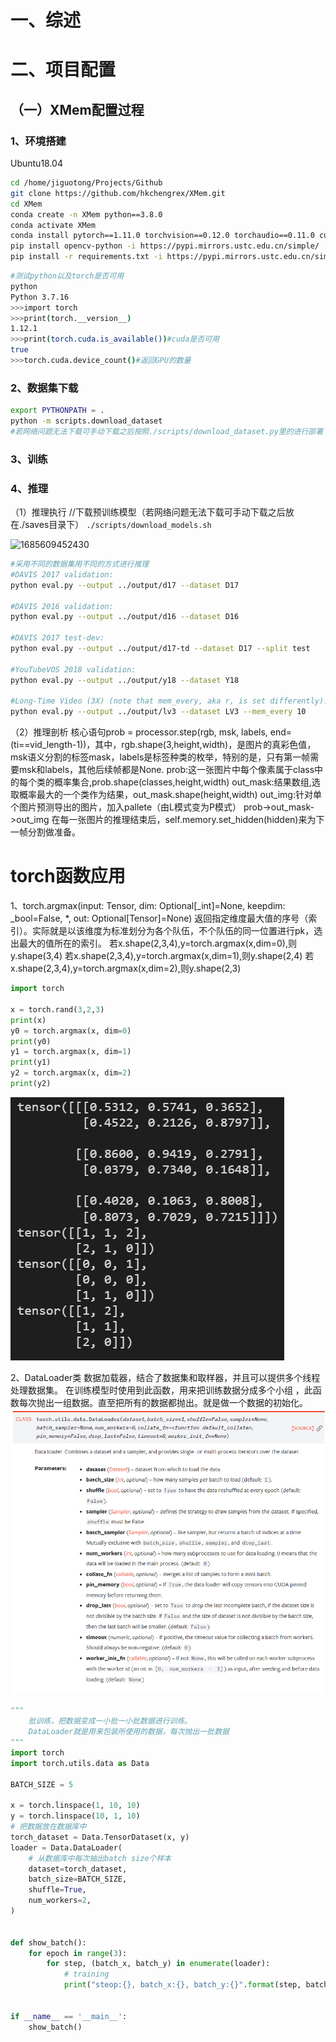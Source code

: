 # 一、综述

# 二、项目配置
## （一）XMem配置过程
### 1、环境搭建
Ubuntu18.04
```bash
cd /home/jiguotong/Projects/Github
git clone https://github.com/hkchengrex/XMem.git
cd XMem
conda create -n XMem python==3.8.0
conda activate XMem
conda install pytorch==1.11.0 torchvision==0.12.0 torchaudio==0.11.0 cudatoolkit=11.3 -c pytorch -c conda-forge #若速度较慢，在screen下安装
pip install opencv-python -i https://pypi.mirrors.ustc.edu.cn/simple/
pip install -r requirements.txt -i https://pypi.mirrors.ustc.edu.cn/simple/
```
```bash
#测试python以及torch是否可用
python
Python 3.7.16
>>>import torch   
>>>print(torch.__version__)
1.12.1
>>>print(torch.cuda.is_available())#cuda是否可用
true
>>>torch.cuda.device_count()#返回GPU的数量
```

### 2、数据集下载
```bash
export PYTHONPATH = .
python -m scripts.download_dataset
#若网络问题无法下载可手动下载之后按照./scripts/download_dataset.py里的进行部署
```

### 3、训练

### 4、推理
（1）推理执行
//下载预训练模型（若网络问题无法下载可手动下载之后放在./saves目录下）
```./scripts/download_models.sh```

![1685609452430](image/视频分割笔记/1685609452430.png)

```bash
#采用不同的数据集用不同的方式进行推理
#DAVIS 2017 validation:
python eval.py --output ../output/d17 --dataset D17

#DAVIS 2016 validation:
python eval.py --output ../output/d16 --dataset D16

#DAVIS 2017 test-dev:
python eval.py --output ../output/d17-td --dataset D17 --split test

#YouTubeVOS 2018 validation:
python eval.py --output ../output/y18 --dataset Y18

#Long-Time Video (3X) (note that mem_every, aka r, is set differently):
python eval.py --output ../output/lv3 --dataset LV3 --mem_every 10
```
（2）推理剖析
核心语句prob = processor.step(rgb, msk, labels, end=(ti==vid_length-1))，其中，rgb.shape(3,height,width)，是图片的真彩色值，msk语义分割的标签mask，labels是标签种类的枚举，特别的是，只有第一帧需要msk和labels，其他后续帧都是None.
prob:这一张图片中每个像素属于class中的每个类的概率集合,prob.shape(classes,height,width)
out_mask:结果数组,选取概率最大的一个类作为结果，out_mask.shape(height,width)
out_img:针对单个图片预测导出的图片，加入pallete（由L模式变为P模式）
prob->out_mask->out_img
在每一张图片的推理结束后，self.memory.set_hidden(hidden)来为下一帧分割做准备。

# torch函数应用
1、torch.argmax(input: Tensor, dim: Optional[_int]=None, keepdim: _bool=False, *, out: Optional[Tensor]=None)
返回指定维度最大值的序号（索引）。实际就是以该维度为标准划分为各个队伍，不个队伍的同一位置进行pk，选出最大的值所在的索引。
若x.shape(2,3,4),y=torch.argmax(x,dim=0),则y.shape(3,4)
若x.shape(2,3,4),y=torch.argmax(x,dim=1),则y.shape(2,4)
若x.shape(2,3,4),y=torch.argmax(x,dim=2),则y.shape(2,3)
```python
import torch

x = torch.rand(3,2,3)
print(x)
y0 = torch.argmax(x, dim=0)
print(y0)
y1 = torch.argmax(x, dim=1)
print(y1)
y2 = torch.argmax(x, dim=2)
print(y2)
```
![1685685696830](image/视频分割笔记/1685685696830.png)

2、DataLoader类
数据加载器，结合了数据集和取样器，并且可以提供多个线程处理数据集。
在训练模型时使用到此函数，用来把训练数据分成多个小组 ，此函数每次抛出一组数据。直至把所有的数据都抛出。就是做一个数据的初始化。
![1685699996707](image/视频分割笔记/1685699996707.png)
```python
"""
    批训练，把数据变成一小批一小批数据进行训练。
    DataLoader就是用来包装所使用的数据，每次抛出一批数据
"""
import torch
import torch.utils.data as Data

BATCH_SIZE = 5

x = torch.linspace(1, 10, 10)
y = torch.linspace(10, 1, 10)
# 把数据放在数据库中
torch_dataset = Data.TensorDataset(x, y)
loader = Data.DataLoader(
    # 从数据库中每次抽出batch size个样本
    dataset=torch_dataset,
    batch_size=BATCH_SIZE,
    shuffle=True,
    num_workers=2,
)


def show_batch():
    for epoch in range(3):
        for step, (batch_x, batch_y) in enumerate(loader):
            # training
            print("steop:{}, batch_x:{}, batch_y:{}".format(step, batch_x, batch_y))


if __name__ == '__main__':
    show_batch()
```